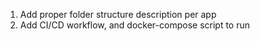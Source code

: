 1. Add proper folder structure description per app
2. Add CI/CD workflow, and docker-compose script to run
